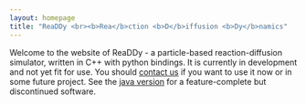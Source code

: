 ```yaml
---
layout: homepage
title: "ReaDDy <br><b>Rea</b>ction <b>D</b>iffusion <b>Dy</b>namics"
---
```



Welcome to the website of ReaDDy - a particle-based reaction-diffusion simulator, written in C++ with python bindings.
It is currently in development and not yet fit for use. 
You should [contact us](mailto:readdyadmin@lists.fu-berlin.de) if you want to use it now or in some future project. 
See the [java version](https://github.com/readdy/readdy_java) for a feature-complete but discontinued software.